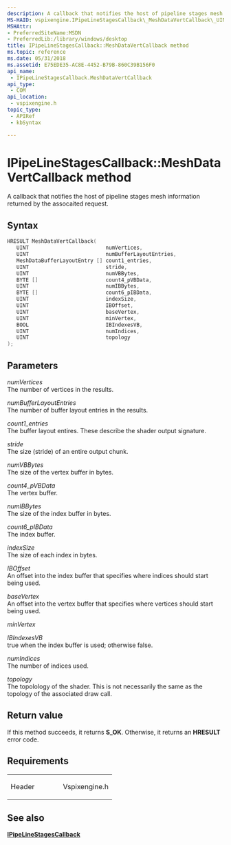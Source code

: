 ```yaml
---
description: A callback that notifies the host of pipeline stages mesh information returned by the assocaited request.
MS-HAID: vspixengine.IPipeLineStagesCallback\_MeshDataVertCallback\_UINT\_UINT\_MeshDataBufferLayoutEntry\_arr\_UINT\_UINT\_BYTE\_arr\_UINT\_BYTE\_arr\_UINT\_UINT\_UINT\_UINT\_BOOL\_UINT\_UINT
MSHAttr:
- PreferredSiteName:MSDN
- PreferredLib:/library/windows/desktop
title: IPipeLineStagesCallback::MeshDataVertCallback method
ms.topic: reference
ms.date: 05/31/2018
ms.assetid: E75EDE35-AC8E-4452-B79B-860C39B156F0
api_name: 
 - IPipeLineStagesCallback.MeshDataVertCallback
api_type: 
 - COM
api_location: 
 - vspixengine.h
topic_type: 
 - APIRef
 - kbSyntax

---
```


# <span id="vspixengine.ipipelinestagescallback_meshdatavertcallback_uint_uint_meshdatabufferlayoutentry_arr_uint_uint_byte_arr_uint_byte_arr_uint_uint_uint_uint_bool_uint_uint"></span>IPipeLineStagesCallback::MeshDataVertCallback method

A callback that notifies the host of pipeline stages mesh information returned by the assocaited request.

## Syntax


```C++
HRESULT MeshDataVertCallback(
   UINT                         numVertices,
   UINT                         numBufferLayoutEntries,
   MeshDataBufferLayoutEntry [] count1_entries,
   UINT                         stride,
   UINT                         numVBBytes,
   BYTE []                      count4_pVBData,
   UINT                         numIBBytes,
   BYTE []                      count6_pIBData,
   UINT                         indexSize,
   UINT                         IBOffset,
   UINT                         baseVertex,
   UINT                         minVertex,
   BOOL                         IBIndexesVB,
   UINT                         numIndices,
   UINT                         topology
);
```

## Parameters

*numVertices*   
The number of vertices in the results.

*numBufferLayoutEntries*   
The number of buffer layout entries in the results.

*count1\_entries*   
The buffer layout entires. These describe the shader output signature.

*stride*   
The size (stride) of an entire output chunk.

*numVBBytes*   
The size of the vertex buffer in bytes.

*count4\_pVBData*   
The vertex buffer.

*numIBBytes*   
The size of the index buffer in bytes.

*count6\_pIBData*   
The index buffer.

*indexSize*   
The size of each index in bytes.

*IBOffset*   
An offset into the index buffer that specifies where indices should start being used.

*baseVertex*   
An offset into the vertex buffer that specifies where vertices should start being used.

*minVertex*   

*IBIndexesVB*   
true when the index buffer is used; otherwise false.

*numIndices*   
The number of indices used.

*topology*   
The topolology of the shader. This is not necessarily the same as the topology of the associated draw call.

## Return value

If this method succeeds, it returns **S\_OK**. Otherwise, it returns an **HRESULT** error code.

## Requirements

<table><colgroup><col style="width: 50%" /><col style="width: 50%" /></colgroup><tbody><tr class="odd"><td><p>Header</p></td><td>Vspixengine.h</td></tr></tbody></table>

## <span id="see_also"></span>See also

[**IPipeLineStagesCallback**](/windows/desktop/direct3dtools/ipipelinestagescallback)

 

 
